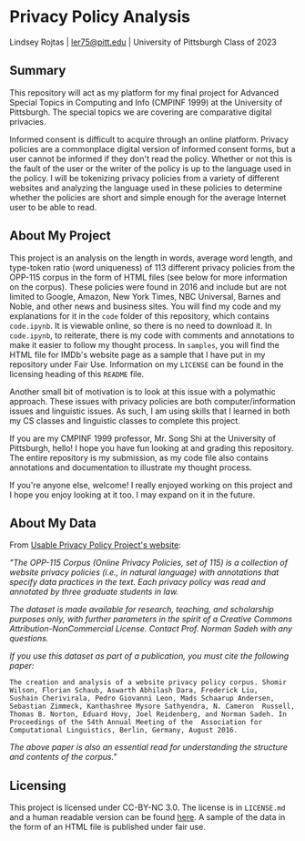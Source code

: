 # Privacy Policy Analysis
Lindsey Rojtas | ler75@pitt.edu | University of Pittsburgh Class of 2023 

## Summary 
This repository will act as my platform for my final project for Advanced Special Topics in Computing and Info (CMPINF 1999) at the University of Pittsburgh. The special topics we are covering are comparative digital privacies.  
  
Informed consent is difficult to acquire through an online platform. Privacy policies are a commonplace digital version of informed consent forms, but a user cannot be informed if they don't read the policy. Whether or not this is the fault of the user or the writer of the policy is up to the language used in the policy. I will be tokenizing privacy policies from a variety of different websites and analyzing the language used in these policies to determine whether the policies are short and simple enough for the average Internet user to be able to read. 

## About My Project
This project is an analysis on the length in words, average word length, and type-token ratio (word uniqueness) of 113 different privacy policies from the OPP-115 corpus in the form of HTML files (see below for more information on the corpus). These policies were found in 2016 and include but are not limited to Google, Amazon, New York Times, NBC Universal, Barnes and Noble, and other news and business sites. You will find my code and my explanations for it in the `code` folder of this repository, which contains `code.ipynb`. It is viewable online, so there is no need to download it. In `code.ipynb`, to reiterate, there is my code with comments and annotations to make it easier to follow my thought process. In `samples`, you will find the HTML file for IMDb's website page as a sample that I have put in my repository under Fair Use. Information on my `LICENSE` can be found in the licensing heading of this `README` file.  
  
Another small bit of motivation is to look at this issue with a polymathic approach. These issues with privacy policies are both computer/information issues and linguistic issues. As such, I am using skills that I learned in both my CS classes and linguistic classes to complete this project.   
  
If you are my CMPINF 1999 professor, Mr. Song Shi at the University of Pittsburgh, hello! I hope you have fun looking at and grading this repository. The entire repository is my submission, as my code file also contains annotations and documentation to illustrate my thought process.   
  
If you're anyone else, welcome! I really enjoyed working on this project and I hope you enjoy looking at it too. I may expand on it in the future. 

## About My Data
From [Usable Privacy Policy Project's website](https://usableprivacy.org/data):

*"The OPP-115 Corpus (Online Privacy Policies, set of 115) is a collection of website privacy policies (i.e., in natural language) with annotations that specify data practices in the text. Each privacy policy was read and annotated by three graduate students in law.*

*The dataset is made available for research, teaching, and scholarship purposes only, with further parameters in the spirit of a Creative Commons Attribution-NonCommercial License. Contact Prof. Norman Sadeh with any questions.*

*If you use this dataset as part of a publication, you must cite the following paper:*

`The creation and analysis of a website privacy policy corpus. Shomir Wilson, Florian Schaub, Aswarth Abhilash Dara, Frederick Liu,    
    Sushain Cherivirala, Pedro Giovanni Leon, Mads Schaarup Andersen, Sebastian Zimmeck, Kanthashree Mysore Sathyendra, N. Cameron 
    Russell, Thomas B. Norton, Eduard Hovy, Joel Reidenberg, and Norman Sadeh. In Proceedings of the 54th Annual Meeting of the 
    Association for Computational Linguistics, Berlin, Germany, August 2016.`

*The above paper is also an essential read for understanding the structure and contents of the corpus."*

## Licensing
This project is licensed under CC-BY-NC 3.0. The license is in `LICENSE.md` and a human readable version can be found [here](https://creativecommons.org/licenses/by-nc/3.0/). A sample of the data in the form of an HTML file is published under fair use.
